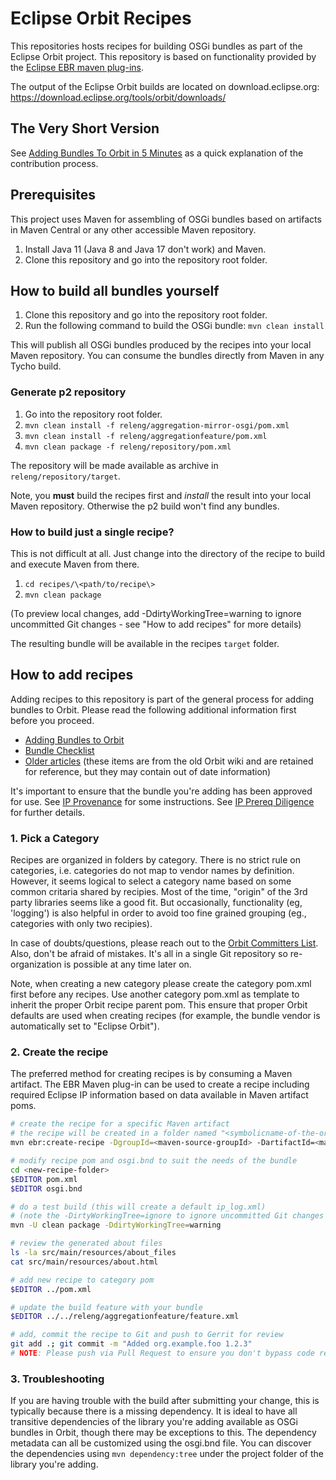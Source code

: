 Eclipse Orbit Recipes
=====================

This repositories hosts recipes for building OSGi bundles as part of the Eclipse Orbit project. This repository is based on functionality provided by the [Eclipse EBR maven plug-ins](https://github.com/eclipse/ebr).

The output of the Eclipse Orbit builds are located on download.eclipse.org: <https://download.eclipse.org/tools/orbit/downloads/>


The Very Short Version
----------------------

See [Adding Bundles To Orbit in 5 Minutes](Add-bundle-in-5-minutes.md) as a quick explanation of the contribution process.



Prerequisites
-------------

This project uses Maven for assembling of OSGi bundles based on artifacts in Maven Central or
any other accessible Maven repository.

1. Install Java 11 (Java 8 and Java 17 don't work) and Maven.
2. Clone this repository and go into the repository root folder.



How to build all bundles yourself
---------------------------------

1. Clone this repository and go into the repository root folder.
2. Run the following command to build the OSGi bundle: `mvn clean install`

This will publish all OSGi bundles produced by the recipes into your local Maven repository. You can consume
the bundles directly from Maven in any Tycho build.


### Generate p2 repository

1. Go into the repository root folder.
2. `mvn clean install -f releng/aggregation-mirror-osgi/pom.xml`
2. `mvn clean install -f releng/aggregationfeature/pom.xml`
3. `mvn clean package -f releng/repository/pom.xml`

The repository will be made available as archive in `releng/repository/target`.

Note, you **must** build the recipes first and *install* the result into your local Maven repository. Otherwise
the p2 build won't find any bundles.


### How to build just a single recipe?

This is not difficult at all. Just change into the directory of the recipe to build and execute Maven from there.

1. `cd recipes/\<path/to/recipe\>`
2. `mvn clean package`

(To preview local changes, add -DdirtyWorkingTree=warning to ignore uncommitted Git changes - see "How to add recipes" for more details)

The resulting bundle will be available in the recipes `target` folder.



How to add recipes
------------------

Adding recipes to this repository is part of the general process for adding bundles to Orbit. Please read the
following additional information first before you proceed.

* [Adding Bundles to Orbit](Add-bundle.md)
* [Bundle Checklist](Bundle-checklist.md)
* [Older articles](https://wiki.eclipse.org/Category:Orbit) (these items are from the old Orbit wiki and are retained for reference, but they may contain out of date information)

It's important to ensure that the bundle you're adding has been approved for use. See [IP Provenance](Bundle-checklist.md#ip-provenance) for some instructions. See [IP Prereq Diligence](https://www.eclipse.org/projects/handbook/#ip-prereq-diligence) for further details.

### 1. Pick a Category

Recipes are organized in folders by category. There is no strict rule on categories, i.e. categories do not map to vendor names by definition.
However, it seems logical to select a category name based on some common critaria shared by recipies. Most of the time, "origin" of the 3rd
party libraries seems like a good fit. But occasionally, functionality (eg, 'logging') is also helpful in order to avoid too fine grained grouping (eg., categories with only two recipies).

In case of doubts/questions, please reach out to the [Orbit Committers List](mailto:orbit-dev@eclipse.org). Also, don't be afraid of mistakes.
It's all in a single Git repository so re-organization is possible at any time later on.

Note, when creating a new category please create the category pom.xml first before any recipes. Use another category pom.xml as template to inherit the proper Orbit recipe parent pom.
This ensure that proper Orbit defaults are used when creating recipes (for example, the bundle vendor is automatically set to "Eclipse Orbit").


### 2. Create the recipe

The preferred method for creating recipes is by consuming a Maven artifact. The EBR Maven plug-in can be used to
create a recipe including required Eclipse IP information based on data available in Maven artifact poms.

```sh
# create the recipe for a specific Maven artifact
# the recipe will be created in a folder named "<symbolicname-of-the-orbit-bundle>_<version>"
mvn ebr:create-recipe -DgroupId=<maven-source-groupId> -DartifactId=<maven-source-artifactId> -Dversion=<maven-source-version> -DbundleSymbolicName=<symbolicname-of-the-orbit-bundle>

# modify recipe pom and osgi.bnd to suit the needs of the bundle
cd <new-recipe-folder>
$EDITOR pom.xml
$EDITOR osgi.bnd

# do a test build (this will create a default ip_log.xml)
# (note the -DirtyWorkingTree=ignore to ignore uncommitted Git changes for now)
mvn -U clean package -DdirtyWorkingTree=warning

# review the generated about files
ls -la src/main/resources/about_files
cat src/main/resources/about.html

# add new recipe to category pom
$EDITOR ../pom.xml

# update the build feature with your bundle
$EDITOR ../../releng/aggregationfeature/feature.xml

# add, commit the recipe to Git and push to Gerrit for review
git add .; git commit -m "Added org.example.foo 1.2.3"
# NOTE: Please push via Pull Request to ensure you don't bypass code review
```

### 3. Troubleshooting

If you are having trouble with the build after submitting your change, this is typically because there is a missing dependency. It is ideal to have all transitive dependencies of the library you're adding available as OSGi bundles in Orbit, though there may be exceptions to this. The dependency metadata can all be customized using the osgi.bnd file. You can discover the dependencies using `mvn dependency:tree` under the project folder of the library you're adding.
